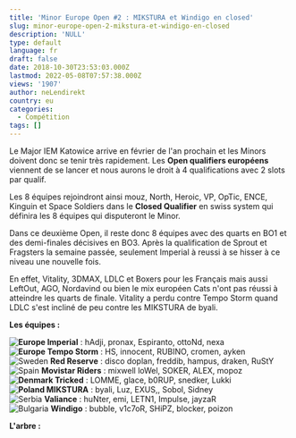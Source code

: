 ```yaml
---
title: 'Minor Europe Open #2 : MIKSTURA et Windigo en closed'
slug: minor-europe-open-2-mikstura-et-windigo-en-closed
description: 'NULL'
type: default
language: fr
draft: false
date: 2018-10-30T23:53:03.000Z
lastmod: 2022-05-08T07:57:38.000Z
views: '1907'
author: neLendirekt
country: eu
categories:
  - Compétition
tags: []
---
```

Le Major IEM Katowice arrive en février de l'an prochain et les Minors doivent donc se tenir très rapidement. Les **Open qualifiers européens** viennent de se lancer et nous aurons le droit à 4 qualifications avec 2 slots par qualif. 

Les 8 équipes rejoindront ainsi mouz, North, Heroic, VP, OpTic, ENCE, Kinguin et Space Soldiers dans le **Closed Qualifier** en swiss system qui définira les 8 équipes qui disputeront le Minor. 

Dans ce deuxième Open, il reste donc 8 équipes avec des quarts en BO1 et des demi-finales décisives en BO3\. Après la qualification de Sprout et Fragsters la semaine passée, seulement Imperial à reussi à se hisser à ce niveau une nouvelle fois.

En effet, Vitality, 3DMAX, LDLC et Boxers pour les Français mais aussi LeftOut, AGO, Nordavind ou bien le mix européen Cats n'ont pas réussi à atteindre les quarts de finale. Vitality a perdu contre Tempo Storm quand LDLC s'est incliné de peu contre les MIKSTURA de byali.

**Les équipes :** 

**![Europe](/images/countries/eu.svg)⁠ Imperial** : hAdji, pronax, Espiranto, ottoNd, nexa  
**![Europe](/images/countries/eu.svg)⁠ Tempo Storm** : HS, innocent, RUBINO, cromen, ayken  
![Sweden](/images/countries/se.svg)⁠ **Red Reserve** : disco doplan, freddib, hampus, draken, RuStY  
![Spain](/images/countries/es.svg)⁠ **Movistar Riders** : mixwell loWel, SOKER, ALEX, mopoz  
**![Denmark](/images/countries/dk.svg)⁠ Tricked** : LOMME, glace, b0RUP, snedker, Lukki  
**![Poland](/images/countries/pl.svg)⁠ ⁠MIKSTURA** : byali, Luz, EXUS,, Sobol, Sidney  
![Serbia](/images/countries/rs.svg)⁠ ⁠**Valiance** : huNter, emi, LETN1, Impulse, jayzaR  
![Bulgaria](/images/countries/bg.svg)⁠ **Windigo** : bubble, v1c7oR, SHiPZ, blocker, poizon

**L'arbre :** 
